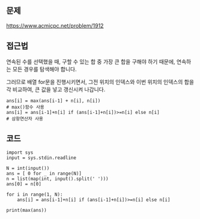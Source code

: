 ## 문제
https://www.acmicpc.net/problem/1912

## 접근법
연속된 수를 선택했을 때, 구할 수 있는 합 중 가장 큰 합을 구해야 하기 때문에, 연속하는 모든 경우를 탐색해야 합니다.

그러므로 배열 for문을 진행시키면서, 그전 위치의 인덱스와 이번 위치의 인덱스의 합을 각 비교하여, 큰 값을 넣고 갱신시켜 나갑니다.

    ans[i] = max(ans[i-1] + n[i], n[i]) 
    # max()함수 사용
    ans[i] = ans[i-1]+n[i] if (ans[i-1]+n[i])>=n[i] else n[i] 
    # 삼항연산자 사용
    

## 코드

```
import sys
input = sys.stdin.readline

N = int(input())
ans = [ 0 for _ in range(N)]
n = list(map(int, input().split(' ')))
ans[0] = n[0]

for i in range(1, N):
    ans[i] = ans[i-1]+n[i] if (ans[i-1]+n[i])>=n[i] else n[i]
    
print(max(ans))

```


